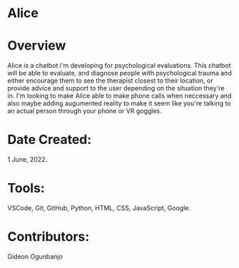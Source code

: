 # Alice

# Overview
Alice is a chatbot i'm developing for psychological evaluations. This chatbot will be able to evaluate, and diagnose people with psychological trauma and either encourage them to see the therapist closest to their location, or provide advice and support to the user depending on the situation they're in. I'm looking to make Alice able to make phone calls when neccessary and also maybe adding augumented reality to make it seem like you're talking to an actual person through your phone or VR goggles.

# Date Created:
1 June, 2022.

# Tools:
VSCode, Git, GitHub, Python, HTML, CSS, JavaScript, Google.

# Contributors:
Gideon Ogunbanjo
